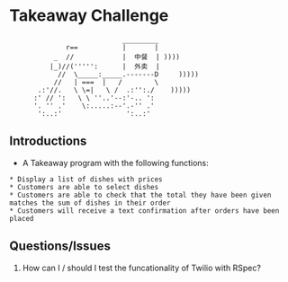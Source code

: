 Takeaway Challenge
==================
```
                            _________
              r==           |       |
           _  //            |  中餐  | ))))
          |_)//(''''':      |  外卖  |
            //  \_____:_____.-------D     )))))
           //   | ===  |   /        \
       .:'//.   \ \=|   \ /  .:'':./    )))))
      :' // ':   \ \ ''..'--:'-.. ':
      '. '' .'    \:.....:--'.-'' .'
       ':..:'                ':..:'

 ```

Introductions
-------

* A Takeaway program with the following functions:

```
* Display a list of dishes with prices
* Customers are able to select dishes
* Customers are able to check that the total they have been given matches the sum of dishes in their order
* Customers will receive a text confirmation after orders have been placed
```

Questions/Issues
------------------

1. How can I / should I test the funcationality of Twilio with RSpec?

